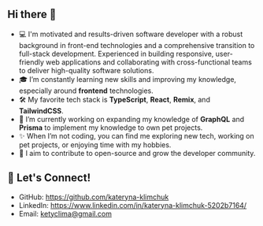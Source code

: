 ## Hi there 👋

- 💻 I'm motivated and results-driven software developer with a robust background in front-end technologies and a comprehensive transition to full-stack development. Experienced in building responsive, user-friendly web applications and collaborating with cross-functional teams to deliver high-quality software solutions.
- 🎓 I’m constantly learning new skills and improving my knowledge, especially around **frontend** technologies.
- 🛠️ My favorite tech stack is **TypeScript**, **React**, **Remix**, and **TailwindCSS**.
- 🌱 I’m currently working on expanding my knowledge of **GraphQL** and **Prisma** to implement my knowledge to own pet projects.
- ✨ When I’m not coding, you can find me exploring new tech, working on pet projects, or enjoying time with my hobbies.
- 🎯 I aim to contribute to open-source and grow the developer community.


## 💬 Let's Connect!

- GitHub: https://github.com/kateryna-klimchuk
- LinkedIn: https://www.linkedin.com/in/kateryna-klimchuk-5202b7164/
- Email: ketyclima@gmail.com

